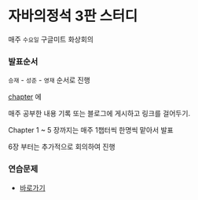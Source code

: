 # 자바의정석 3판 스터디

매주 `수요일` 구글미트 화상회의

### 발표순서
`승재` - `성준` - `영재` 순서로 진행

[chapter](https://github.com/lsj8367/javajungsuk3/chapter) 에

매주 공부한 내용 기록 또는 블로그에 게시하고 링크를 걸어두기.

Chapter 1 ~ 5 장까지는 매주 1챕터씩 한명씩 맡아서 발표

6장 부터는 추가적으로 회의하여 진행

### 연습문제

- [바로가기](https://github.com/castello/javajungsuk3/blob/master/%EC%97%B0%EC%8A%B5%EB%AC%B8%EC%A0%9C%ED%92%80%EC%9D%B4/java_jungsuk3_%EC%97%B0%EC%8A%B5%EB%AC%B8%EC%A0%9C_20170131.pdf)
